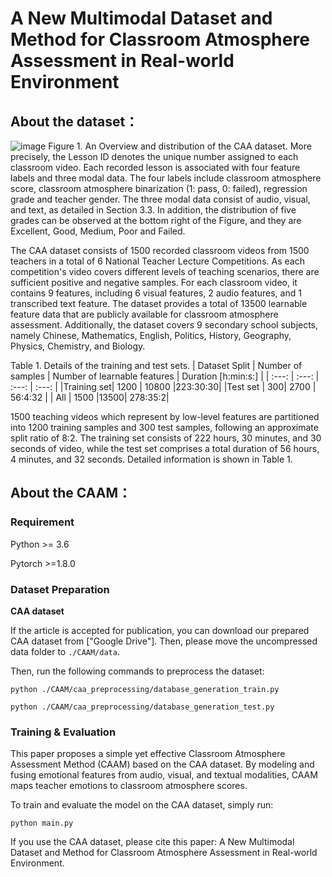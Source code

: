 # A New Multimodal Dataset and Method for Classroom Atmosphere Assessment in Real-world Environment

## About the dataset：
![image](https://github.com/anonymity-author/CAADataset/tree/main/CAAM/fig/dataset.png)
Figure 1. An Overview and distribution of the CAA dataset. More precisely, the Lesson ID denotes the unique number assigned to each classroom video. Each recorded lesson is associated with four feature labels and three modal data. The four labels include classroom atmosphere score, classroom atmosphere binarization (1: pass, 0: failed), regression grade and teacher gender. The three modal data consist of audio, visual, and text, as detailed in Section 3.3. In addition, the distribution of five grades can be observed at the bottom right of the Figure, and they are Excellent, Good, Medium, Poor and Failed.

  The CAA dataset consists of 1500 recorded classroom videos from 1500 teachers in a total of 6 National Teacher Lecture Competitions. As each competition's video covers different levels of teaching scenarios, there are sufficient positive and negative samples. For each classroom video, it contains 9 features, including 6 visual features, 2 audio features, and 1 transcribed text feature. The dataset provides a total of 13500 learnable feature data that are publicly available for classroom atmosphere assessment. Additionally, the dataset covers 9 secondary school subjects, namely Chinese, Mathematics, English, Politics, History, Geography, Physics, Chemistry, and Biology.
  			
Table 1. Details of the training and test sets.
| Dataset Split | Number of samples | Number of learnable features | Duration [h:min:s:] |
| :---: | :---: | :---: | :---: | 
|Training set|	1200 |	10800	|223:30:30|
|Test set |	300| 2700 | 56:4:32 |
| All | 1500 |13500|	278:35:2|

1500 teaching videos which represent by low-level features are partitioned into 1200 training samples and 300 test samples, following an approximate split ratio of 8:2. The training set consists of 222 hours, 30 minutes, and 30 seconds of video, while the test set comprises a total duration of 56 hours, 4 minutes, and 32 seconds. Detailed information is shown in Table 1.

## About the CAAM：

### Requirement
Python >= 3.6

Pytorch >=1.8.0

### Dataset Preparation
**CAA dataset**

If the article is accepted for publication, you can download our prepared CAA dataset from ["Google Drive"]. Then, please move the uncompressed data folder to `./CAAM/data`. 

Then, run the following commands to preprocess the dataset:

` python ./CAAM/caa_preprocessing/database_generation_train.py ` 

` python ./CAAM/caa_preprocessing/database_generation_test.py ` 

### Training & Evaluation

This paper proposes a simple yet effective Classroom Atmosphere Assessment Method (CAAM) based on the CAA dataset. By modeling and fusing emotional features from audio, visual, and textual modalities, CAAM maps teacher emotions to classroom atmosphere scores.

To train and evaluate the model on the CAA dataset, simply run: 

` python main.py `


If you use the CAA dataset, please cite this paper: A New Multimodal Dataset and Method for Classroom Atmosphere Assessment in Real-world Environment.
